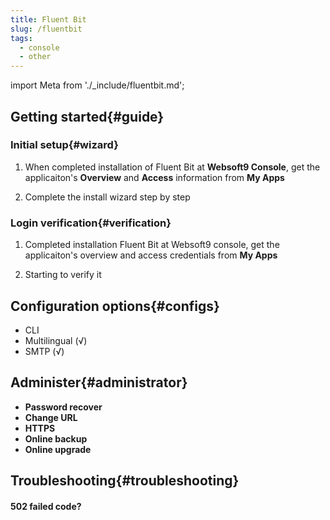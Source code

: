 ```yaml
---
title: Fluent Bit
slug: /fluentbit
tags:
  - console
  - other
---
```


import Meta from './_include/fluentbit.md';

<Meta name="meta" />

## Getting started{#guide}

### Initial setup{#wizard}

1. When completed installation of Fluent Bit at **Websoft9 Console**, get the applicaiton's **Overview** and **Access** information from **My Apps**  

2. Complete the install wizard step by step

### Login verification{#verification}

1. Completed installation Fluent Bit at Websoft9 console, get the applicaiton's overview and access credentials from **My Apps**  

2. Starting to verify it

## Configuration options{#configs}

- CLI
- Multilingual (√)
- SMTP (√)

## Administer{#administrator}

- **Password recover**
- **Change URL**
- **HTTPS**
- **Online backup**
- **Online upgrade**

## Troubleshooting{#troubleshooting}

#### 502 failed code?